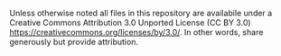 Unless otherwise noted all files in this repository are availabile under a Creative Commons Attribution 3.0 Unported License (CC BY 3.0) https://creativecommons.org/licenses/by/3.0/. In other words, share generously but provide attribution.
